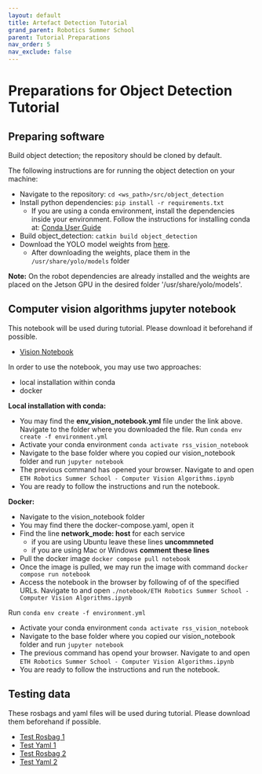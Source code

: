 ```yaml
---
layout: default
title: Artefact Detection Tutorial
grand_parent: Robotics Summer School
parent: Tutorial Preparations
nav_order: 5
nav_exclude: false
---
```


# Preparations for Object Detection Tutorial

## Preparing software
Build object detection; the repository should be cloned by default.

The following instructions are for running the object detection on your machine:

- Navigate to the repository: `cd <ws_path>/src/object_detection`
- Install python dependencies: `pip install -r requirements.txt`
  - If you are using a conda environment, install the dependencies inside your environment.
    Follow the instructions for installing conda at: [Conda User Guide](https://conda.io/projects/conda/en/latest/user-guide/tasks/manage-environments.html)
- Build object_detection: `catkin build object_detection`
- Download the YOLO model weights from [here](https://github.com/ultralytics/yolov5/releases/download/v6.1/yolov5l6.pt).
  - After downloading the weights, place them in the `/usr/share/yolo/models` folder
 
**Note:** On the robot dependencies are already installed and the weights are placed on the Jetson GPU in the desired folder '/usr/share/yolo/models'.

## Computer vision algorithms jupyter notebook
This notebook will be used during tutorial. Please download it beforehand if possible.

- [Vision Notebook](https://polybox.ethz.ch/index.php/s/NIWeZP1pn6DiI31)

In order to use the notebook, you may use two approaches:

- local installation within conda
- docker

**Local installation with conda:**

- You may find the **env_vision_notebook.yml** file under the link above. Navigate to the folder where you downloaded the file.
Run `conda env create -f environment.yml`
- Activate your conda environment `conda activate rss_vision_notebook`
- Navigate to the base folder where you copied our vision_notebook folder and run `jupyter notebook`
- The previous command has opened your browser. Navigate to and open `ETH Robotics Summer School - Computer Vision Algorithms.ipynb`
- You are ready to follow the instructions and run the notebook.

**Docker:**

- Navigate to the vision_notebook folder
- You may find there the docker-compose.yaml, open it 
- Find the line **network_mode: host** for each service 
  - if you are using Ubuntu leave these lines **uncommneted**
  - if you are using Mac or Windows **comment these lines**
- Pull the docker image `docker compose pull notebook`
- Once the image is pulled, we may run the image with command `docker compose run notebook`
- Access the notebook in the browser by following of of the specified URLs. Navigate to and open `./notebook/ETH Robotics Summer School - Computer Vision Algorithms.ipynb`

Run `conda env create -f environment.yml`
- Activate your conda environment `conda activate rss_vision_notebook`
- Navigate to the base folder where you copied our vision_notebook folder and run `jupyter notebook`
- The previous command has opend your browser. Navigate to and open `ETH Robotics Summer School - Computer Vision Algorithms.ipynb`
- You are ready to follow the instructions and run the notebook.
  
## Testing data
These rosbags and yaml files will be used during tutorial. Please download them beforehand if possible.

- [Test Rosbag 1](http://robotics.ethz.ch/~asl-datasets/2023_RoboticsSummerSchool_testing_data/2023-06-16-16-32-34_smb263.bag)
- [Test Yaml 1](http://robotics.ethz.ch/~asl-datasets/2023_RoboticsSummerSchool_testing_data/2023-06-16-16-32-34.yaml)
- [Test Rosbag 2](http://robotics.ethz.ch/~asl-datasets/2023_RoboticsSummerSchool_testing_data/2023-06-16-16-37-44_smb263.bag)
- [Test Yaml 2](http://robotics.ethz.ch/~asl-datasets/2023_RoboticsSummerSchool_testing_data/2023-06-16-16-37-44.yaml)

